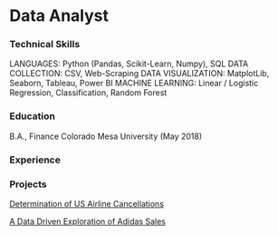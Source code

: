 # Data Analyst
### Technical Skills
LANGUAGES: Python (Pandas, Scikit-Learn, Numpy), SQL
DATA COLLECTION: CSV, Web-Scraping
DATA VISUALIZATION: MatplotLib, Seaborn, Tableau, Power BI
MACHINE LEARNING: Linear / Logistic Regression, Classification, Random Forest

### Education
B.A., Finance  Colorado Mesa University (May 2018)


### Experience


### Projects
[Determination of US Airline Cancellations](https://nbviewer.org/github/apjames50/Determination-of-US-Airline-Cancellations/blob/main/Determination%20of%20US%20Airline%20Cancellations.html)

[A Data Driven Exploration of Adidas Sales](https://public.tableau.com/authoring/AdidasCapstone/Story1#1)
